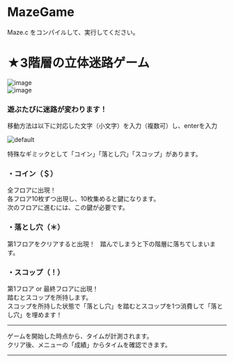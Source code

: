 # MazeGame
Maze.c をコンパイルして、実行してください。

# ★3階層の立体迷路ゲーム  

![image](https://user-images.githubusercontent.com/39206262/39955350-748d2ed2-5608-11e8-809d-81c11351620d.png)  
![image](https://user-images.githubusercontent.com/39206262/39955372-c59a5a0c-5608-11e8-818e-6d0b9a88af94.png)  

### 遊ぶたびに迷路が変わります！  

移動方法は以下に対応した文字（小文字）を入力（複数可）し、enterを入力  

![default](https://user-images.githubusercontent.com/39206262/39955618-cf362204-560c-11e8-8da8-b79abb7821b2.jpg)  

特殊なギミックとして「コイン」「落とし穴」「スコップ」があります。
### ・コイン（＄）  
全フロアに出現！  
各フロア10枚ずつ出現し、10枚集めると鍵になります。  
次のフロアに進むには、この鍵が必要です。  
### ・落とし穴（＊）  
第1フロアをクリアすると出現！  
踏んでしまうと下の階層に落ちてしまいます。  
### ・スコップ（！）  
第1フロア or 最終フロアに出現！  
踏むとスコップを所持します。  
スコップを所持した状態で「落とし穴」を踏むとスコップを1つ消費して「落とし穴」を埋めます！  

***
ゲームを開始した時点から、タイムが計測されます。  
クリア後、メニューの「成績」からタイムを確認できます。  
***
